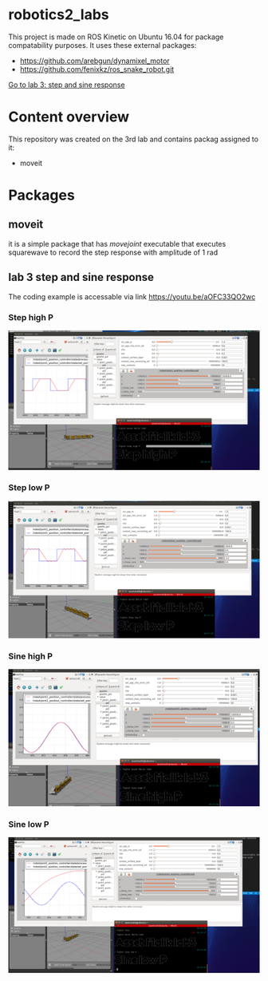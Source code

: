 # robotics2_labs
This project is made on ROS Kinetic on Ubuntu 16.04 for package compatability purposes.
It uses these external packages:
* https://github.com/arebgun/dynamixel_motor
* https://github.com/fenixkz/ros_snake_robot.git

[Go to lab 3: step and sine response](##-lab-3-step-and-sine-response)

# Content overview
This repository was created on the 3rd lab and contains packag assigned to it:
* moveit

# Packages
## moveit
it is a simple package that has *movejoint* executable that executes squarewave to record the step response with amplitude of 1 rad

## lab 3 step and sine response
The coding example is accessable via link
https://youtu.be/aOFC33QO2wc
### Step high P
![Step high P](/lab3%20step%20high%20p%20Asset.png)
### Step low P
![Step low P](/lab3%20step%20low%20p%20Asset.png)
### Sine high P
![Sine high P](/lab3%20sine%20high%20p%20Asset.png)
### Sine low P
![Sine low P](/lab3%20sine%20low%20p%20Asset.png)
